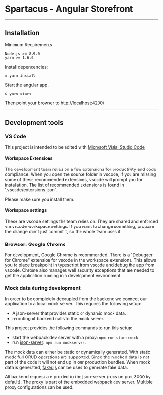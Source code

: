 # Spartacus - Angular Storefront

---

## Installation

Minimum Requirements

```
Node.js >= 8.9.0
yarn >= 1.6.0
```

Install dependencies:

```
$ yarn install
```

Start the angular app.

```
$ yarn start
```

Then point your browser to http://localhost:4200/

---

## Development tools

### VS Code

This project is intended to be edited with [Microsoft Visial Studio Code](https://code.visualstudio.com)

#### Workspace Extensions

The development team relies on a few extensions for productivity and code compliance. When you open the source folder in vscode, if you are missing some of these recommended extensions, vscode will prompt you for installation. The list of recommended extensions is found in '.vscode/extensions.json'.

Please make sure you install them.

#### Workspace settings

These are vscode settings the team relies on. They are shared and enforced via vscode workspace settings. If you want to change something, propose the change don't just commit it, so the whole team uses it.

### Browser: Google Chrome

For development, Google Chrome is recommended. There is a "Debugger for Chrome" extension for vscode in the workspace extensions. This allows you to place breakpoint in typescript from vscode and debug the app from vscode.
Chrome also manages well security exceptions that are needed to get the application running in a development environment.

### Mock data during development

In order to be completely decoupled from the backend we connect our application to a local mock server. This requires the following setup:

* A json-server that provides static or dynamic mock data.
* rerouting of backend calls to the mock server.

This project provides the following commands to run this setup:

* start the webpack dev server with a proxy: `npm run start:mock`
* run [json-server](https://github.com/typicode/json-server): `npm run mockserver`.

The mock data can either be static or dynamically generated. With static mode full CRUD operations are supported. Since the mocked data is not part of the code it will not end up in our production bundles. When mock data is generated, [faker.js](https://github.com/Marak/faker.js) can be used to generate fake data.

All backend request are proxied to the json-server (runs on port 3000 by default). The proxy is part of the embedded webpack dev server. Multiple proxy configurations can be used.
